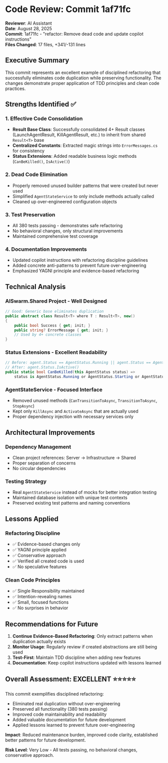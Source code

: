 # Code Review: Commit 1af71fc

**Reviewer**: AI Assistant  
**Date**: August 28, 2025  
**Commit**: 1af71fc - "refactor: Remove dead code and update copilot instructions"  
**Files Changed**: 17 files, +341/-131 lines  

## Executive Summary

This commit represents an excellent example of disciplined refactoring that successfully eliminates code duplication while preserving functionality. The changes demonstrate proper application of TDD principles and clean code practices.

## Strengths Identified ✅

### 1. **Effective Code Consolidation**
- **Result<T> Base Class**: Successfully consolidated 4+ Result classes (LaunchAgentResult, KillAgentResult, etc.) to inherit from shared `Result<T>` base
- **Centralized Constants**: Extracted magic strings into `ErrorMessages.cs` for consistency
- **Status Extensions**: Added readable business logic methods (`CanBeKilled()`, `IsActive()`)

### 2. **Dead Code Elimination**
- Properly removed unused builder patterns that were created but never used
- Simplified `AgentStateService` to only include methods actually called
- Cleaned up over-engineered configuration objects

### 3. **Test Preservation**
- All 380 tests passing - demonstrates safe refactoring
- No behavioral changes, only structural improvements
- Maintained comprehensive test coverage

### 4. **Documentation Improvements**
- Updated copilot instructions with refactoring discipline guidelines
- Added concrete anti-patterns to prevent future over-engineering
- Emphasized YAGNI principle and evidence-based refactoring

## Technical Analysis

### **AISwarm.Shared Project** - Well Designed
```csharp
// Good: Generic base eliminates duplication
public abstract class Result<T> where T : Result<T>, new()
{
    public bool Success { get; init; }
    public string? ErrorMessage { get; init; }
    // Used by 4+ concrete classes
}
```

### **Status Extensions** - Excellent Readability
```csharp
// Before: agent.Status == AgentStatus.Running || agent.Status == AgentStatus.Starting
// After: agent.Status.IsActive()
public static bool CanBeKilled(this AgentStatus status) =>
    status is AgentStatus.Running or AgentStatus.Starting or AgentStatus.Stopped;
```

### **AgentStateService** - Focused Interface
- Removed unused methods (`CanTransitionToAsync`, `TransitionToAsync`, `StopAsync`)
- Kept only `KillAsync` and `ActivateAsync` that are actually used
- Proper dependency injection with necessary services only

## Architectural Improvements

### **Dependency Management**
- Clean project references: Server → Infrastructure → Shared
- Proper separation of concerns
- No circular dependencies

### **Testing Strategy**
- Real `AgentStateService` instead of mocks for better integration testing
- Maintained database isolation with unique test contexts
- Preserved existing test patterns and naming conventions

## Lessons Applied

### **Refactoring Discipline**
- ✅ Evidence-based changes only
- ✅ YAGNI principle applied
- ✅ Conservative approach
- ✅ Verified all created code is used
- ✅ No speculative features

### **Clean Code Principles**
- ✅ Single Responsibility maintained
- ✅ Intention-revealing names
- ✅ Small, focused functions
- ✅ No surprises in behavior

## Recommendations for Future

1. **Continue Evidence-Based Refactoring**: Only extract patterns when duplication actually exists
2. **Monitor Usage**: Regularly review if created abstractions are still being used
3. **Test-First**: Maintain TDD discipline when adding new features
4. **Documentation**: Keep copilot instructions updated with lessons learned

## Overall Assessment: EXCELLENT ⭐⭐⭐⭐⭐

This commit exemplifies disciplined refactoring:
- Eliminated real duplication without over-engineering
- Preserved all functionality (380 tests passing)
- Improved code maintainability and readability
- Added valuable documentation for future development
- Applied lessons learned to prevent future over-engineering

**Impact**: Reduced maintenance burden, improved code clarity, established better patterns for future development.

**Risk Level**: Very Low - All tests passing, no behavioral changes, conservative approach.